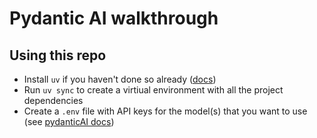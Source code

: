 # Pydantic AI walkthrough

## Using this repo

- Install `uv` if you haven't done so already ([docs](https://docs.astral.sh/uv/getting-started/installation/#standalone-installer))
- Run `uv sync` to create a virtiual environment with all the project dependencies
- Create a `.env` file with API keys for the model(s) that you want to use (see [pydanticAI docs](https://ai.pydantic.dev/models/))
